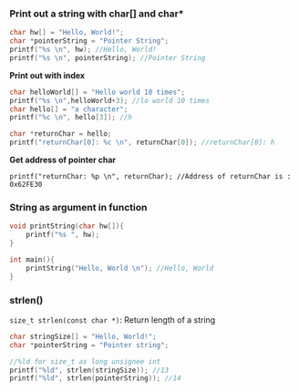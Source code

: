 ### Print out a string with char[] and char*

```c
char hw[] = "Hello, World!";
char *pointerString = "Pointer String";
printf("%s \n", hw); //Hello, World! 
printf("%s \n", pointerString); //Pointer String 
```
**Print out with index**
```c
char helloWorld[] = "Hello world 10 times";
printf("%s \n",helloWorld+3); //lo world 10 times
char hello[] = "a character";
printf("%c \n", hello[3]); //h

char *returnChar = hello;
printf("returnChar[0]: %c \n", returnChar[0]); //returnChar[0]: h
```

**Get address of pointer char**
```
printf("returnChar: %p \n", returnChar); //Address of returnChar is : 0x62FE30
```

### String as argument in function

```c
void printString(char hw[]){
	printf("%s ", hw);
}

int main(){
	printString("Hello, World \n"); //Hello, World
}
```

### strlen()

``size_t strlen(const char *)``: Return length of a string

```c
char stringSize[] = "Hello, World!";
char *pointerString = "Pointer string";

//%ld for size_t as long unsignee int
printf("%ld", strlen(stringSize)); //13
printf("%ld", strlen(pointerString)); //14
```
